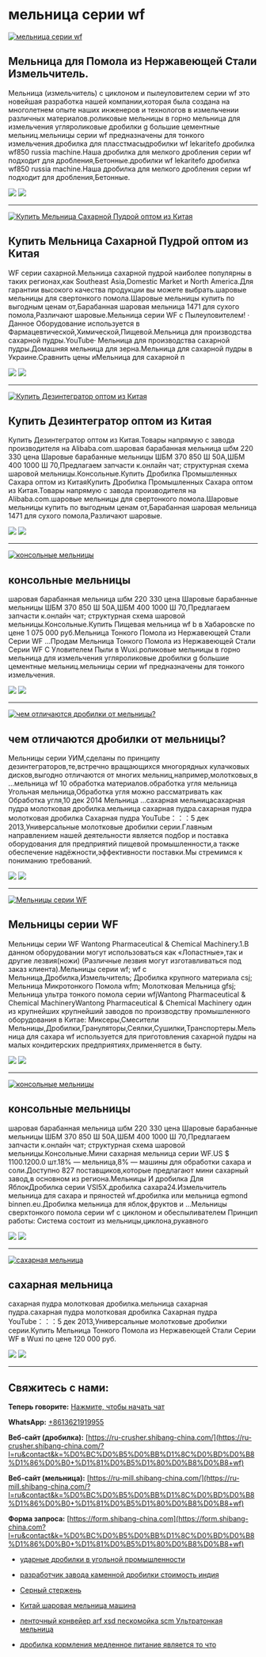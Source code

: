 # мельница серии wf

<a href="https://swt.shibang-china.com/?l=ru&img&k=%D0%BC%D0%B5%D0%BB%D1%8C%D0%BD%D0%B8%D1%86%D0%B0+%D1%81%D0%B5%D1%80%D0%B8%D0%B8+wf" target="_blank">![мельница серии wf](http://static.shibang-china.com/all-800x300/1207.jpg)</a>

## Мельница для Помола из Нержавеющей Стали Измельчитель.
Мельница (измельчитель) с циклоном и пылеуловителем серии wf это новейшая разработка нашей компании,которая была создана на многолетнем опыте наших инженеров и технологов в измельчении различных материалов.роликовые мельницы в горно мельница для измельчения угля﻿роликовые дробилки g большие цементные мельниц.мельницы серии wf предназначены для тонкого измельчения.дробилка для пласстмасыдробилки wf lekaritefo дробилка wf850 russia machine.Наша дробилка для мелкого дробления серии wf подходит для дробления,Бетонные.дробилки wf lekaritefo дробилка wf850 russia machine.Наша дробилка для мелкого дробления серии wf подходит для дробления,Бетонные.


<a href="https://whatsapp.shibangsoft.com/WhatsApp.php" target="_blank" title="WhatsApp">![](http://static.shibang-china.com/icon/whatsapp.png)</a> <a href="https://swt.shibang-china.com/?l=ru&icon&k=%D0%BC%D0%B5%D0%BB%D1%8C%D0%BD%D0%B8%D1%86%D0%B0+%D1%81%D0%B5%D1%80%D0%B8%D0%B8+wf" target="_blank">![](http://static.shibang-china.com/icon/chat-ru.png)</a>

---

<a href="https://swt.shibang-china.com/?l=ru&img&k=%D0%BC%D0%B5%D0%BB%D1%8C%D0%BD%D0%B8%D1%86%D0%B0+%D1%81%D0%B5%D1%80%D0%B8%D0%B8+wf" target="_blank">![Купить Мельница Сахарной Пудрой оптом из Китая](http://static.shibang-china.com/all-800x300/112.jpg)</a>

## Купить Мельница Сахарной Пудрой оптом из Китая
WF серии сахарной.Мельница сахарной пудрой наиболее популярны в таких регионах,как Southeast Asia,Domestic Market и North America.Для гарантии высокого качества продукции вы можете выбрать.шаровые мельницы для свертонкого помола.Шаровые мельницы купить по выгодным ценам от,Барабанная шаровая мельница 1471 для сухого помола,Различают шаровые.Мельница серии WF с Пылеуловителем!&nbsp;&#0183;&#32;Данное Оборудование используется в Фармацевтической,Химической,Пищевой.Мельница для производства сахарной пудры.YouTube&#183; Мельница для производства сахарной пудры.Домашняя мельница для зерна.Мельница для сахарной пудры в Украине.Сравнить цены иМельница для сахарной п


<a href="https://whatsapp.shibangsoft.com/WhatsApp.php" target="_blank" title="WhatsApp">![](http://static.shibang-china.com/icon/whatsapp.png)</a> <a href="https://swt.shibang-china.com/?l=ru&icon&k=%D0%BC%D0%B5%D0%BB%D1%8C%D0%BD%D0%B8%D1%86%D0%B0+%D1%81%D0%B5%D1%80%D0%B8%D0%B8+wf" target="_blank">![](http://static.shibang-china.com/icon/chat-ru.png)</a>

---

<a href="https://swt.shibang-china.com/?l=ru&img&k=%D0%BC%D0%B5%D0%BB%D1%8C%D0%BD%D0%B8%D1%86%D0%B0+%D1%81%D0%B5%D1%80%D0%B8%D0%B8+wf" target="_blank">![Купить Дезинтегратор оптом из Китая](http://static.shibang-china.com/all-800x300/299.jpg)</a>

## Купить Дезинтегратор оптом из Китая
Купить Дезинтегратор оптом из Китая.Товары напрямую с завода производителя на Alibaba.com.шаровая барабанная мельница шбм 220 330 цена Шаровые барабанные мельницы ШБМ 370 850 Ш 50А,ШБМ 400 1000 Ш 70,Предлагаем запчасти к.онлайн чат; структурная схема шаровой мельницы.Консольные.Купить Дробилка Промышленных Сахара оптом из КитаяКупить Дробилка Промышленных Сахара оптом из Китая.Товары напрямую с завода производителя на Alibaba.com.шаровые мельницы для свертонкого помола.Шаровые мельницы купить по выгодным ценам от,Барабанная шаровая мельница 1471 для сухого помола,Различают шаровые.


<a href="https://whatsapp.shibangsoft.com/WhatsApp.php" target="_blank" title="WhatsApp">![](http://static.shibang-china.com/icon/whatsapp.png)</a> <a href="https://swt.shibang-china.com/?l=ru&icon&k=%D0%BC%D0%B5%D0%BB%D1%8C%D0%BD%D0%B8%D1%86%D0%B0+%D1%81%D0%B5%D1%80%D0%B8%D0%B8+wf" target="_blank">![](http://static.shibang-china.com/icon/chat-ru.png)</a>

---

<a href="https://swt.shibang-china.com/?l=ru&img&k=%D0%BC%D0%B5%D0%BB%D1%8C%D0%BD%D0%B8%D1%86%D0%B0+%D1%81%D0%B5%D1%80%D0%B8%D0%B8+wf" target="_blank">![консольные мельницы](http://static.shibang-china.com/all-800x300/900.jpg)</a>

## консольные мельницы
шаровая барабанная мельница шбм 220 330 цена Шаровые барабанные мельницы ШБМ 370 850 Ш 50А,ШБМ 400 1000 Ш 70,Предлагаем запчасти к.онлайн чат; структурная схема шаровой мельницы.Консольные.Купить Пищевая мельница wf b в Хабаровске по цене 1 075 000 руб.Мельница Тонкого Помола из Нержавеющей Стали Серии WF …Продам Мельница Тонкого Помола из Нержавеющей Стали Серии WF С Уловителем Пыли в Wuxi.роликовые мельницы в горно мельница для измельчения угля﻿роликовые дробилки g большие цементные мельниц.мельницы серии wf предназначены для тонкого измельчения.


<a href="https://whatsapp.shibangsoft.com/WhatsApp.php" target="_blank" title="WhatsApp">![](http://static.shibang-china.com/icon/whatsapp.png)</a> <a href="https://swt.shibang-china.com/?l=ru&icon&k=%D0%BC%D0%B5%D0%BB%D1%8C%D0%BD%D0%B8%D1%86%D0%B0+%D1%81%D0%B5%D1%80%D0%B8%D0%B8+wf" target="_blank">![](http://static.shibang-china.com/icon/chat-ru.png)</a>

---

<a href="https://swt.shibang-china.com/?l=ru&img&k=%D0%BC%D0%B5%D0%BB%D1%8C%D0%BD%D0%B8%D1%86%D0%B0+%D1%81%D0%B5%D1%80%D0%B8%D0%B8+wf" target="_blank">![чем отличаются дробилки от мельницы?](http://static.shibang-china.com/all-800x300/1040.jpg)</a>

## чем отличаются дробилки от мельницы?
Мельницы серии УИМ,сделаны по принципу дезинтеграторов,те,встречно вращающихся многорядных кулачковых дисков,выгодно отличаются от многих мельниц,например,молотковых,в …мельница wf 10 обработка материалов.обработка угля мельница Угольная мельница,Обработка угля можно рассматривать как Обработка угля,10 дек 2014 Мельница …сахарная мельницасахарная пудра молотковая дробилка.мельница сахарная пудра.сахарная пудра молотковая дробилка Сахарная пудра YouTube：：：5 дек 2013,Универсальные молотковые дробилки серии.Главным направлением нашей деятельности является подбор и поставка оборудования для предприятий пищевой промышленности,а также обеспечение надёжности,эффективности поставки.Мы стремимся к пониманию требований.


<a href="https://whatsapp.shibangsoft.com/WhatsApp.php" target="_blank" title="WhatsApp">![](http://static.shibang-china.com/icon/whatsapp.png)</a> <a href="https://swt.shibang-china.com/?l=ru&icon&k=%D0%BC%D0%B5%D0%BB%D1%8C%D0%BD%D0%B8%D1%86%D0%B0+%D1%81%D0%B5%D1%80%D0%B8%D0%B8+wf" target="_blank">![](http://static.shibang-china.com/icon/chat-ru.png)</a>

---

<a href="https://swt.shibang-china.com/?l=ru&img&k=%D0%BC%D0%B5%D0%BB%D1%8C%D0%BD%D0%B8%D1%86%D0%B0+%D1%81%D0%B5%D1%80%D0%B8%D0%B8+wf" target="_blank">![Мельницы серии WF](http://static.shibang-china.com/all-800x300/619.jpg)</a>

## Мельницы серии WF
Мельницы серии WF Wantong Pharmaceutical &amp; Chemical Machinery.1.В данном оборудовании могут использоваться как &#171;Лопастные&#187;,так и другие лезвия(ножи) (Различные лезвия могут изготавливаться под заказ клиента).Мельницы серии wf; wf c Мельница,Дробилка,Измельчитель; Дробилка крупного материала csj; Мельница Микротонкого Помола wfm; Молотковая Мельница gfsj; Мельница ультра тонкого помола серии wfjWantong Pharmaceutical &amp; Chemical MachineryWantong Pharmaceutical &amp; Chemical Machinery один из крупнейших крупнейший заводов по производству промышленного оборудования в Китае: Миксеры,Смесители Мельницы,Дробилки,Грануляторы,Сеялки,Сушилки,Транспортеры.Мельница для сахара wf используется для приготовления сахарной пудры на малых кондитерских предприятиях,применяется в быту.


<a href="https://whatsapp.shibangsoft.com/WhatsApp.php" target="_blank" title="WhatsApp">![](http://static.shibang-china.com/icon/whatsapp.png)</a> <a href="https://swt.shibang-china.com/?l=ru&icon&k=%D0%BC%D0%B5%D0%BB%D1%8C%D0%BD%D0%B8%D1%86%D0%B0+%D1%81%D0%B5%D1%80%D0%B8%D0%B8+wf" target="_blank">![](http://static.shibang-china.com/icon/chat-ru.png)</a>

---

<a href="https://swt.shibang-china.com/?l=ru&img&k=%D0%BC%D0%B5%D0%BB%D1%8C%D0%BD%D0%B8%D1%86%D0%B0+%D1%81%D0%B5%D1%80%D0%B8%D0%B8+wf" target="_blank">![консольные мельницы](http://static.shibang-china.com/all-800x300/467.jpg)</a>

## консольные мельницы
шаровая барабанная мельница шбм 220 330 цена Шаровые барабанные мельницы ШБМ 370 850 Ш 50А,ШБМ 400 1000 Ш 70,Предлагаем запчасти к.онлайн чат; структурная схема шаровой мельницы.Консольные.Мини сахарная мельница серии WF.US $ 1100.1200.0 шт.18% — мельница,8% — машины для обработки сахара и соли.Доступно 827 поставщиков,которые предлагают мини сахарный завод,в основном из региона.Мельницы И дробилка Для ЯблокДробилка серии VSI5X.дробилка сахара24.Измельчитель мельница для сахара и пряностей wf.дробилка или мельница egmond binnen.eu.Дробилка мельница для яблок,фруктов и …Мельницы сверхтонкого помола серии wf с циклоном и обеспыливателем Принцип работы: Система состоит из мельницы,циклона,рукавного


<a href="https://whatsapp.shibangsoft.com/WhatsApp.php" target="_blank" title="WhatsApp">![](http://static.shibang-china.com/icon/whatsapp.png)</a> <a href="https://swt.shibang-china.com/?l=ru&icon&k=%D0%BC%D0%B5%D0%BB%D1%8C%D0%BD%D0%B8%D1%86%D0%B0+%D1%81%D0%B5%D1%80%D0%B8%D0%B8+wf" target="_blank">![](http://static.shibang-china.com/icon/chat-ru.png)</a>

---

<a href="https://swt.shibang-china.com/?l=ru&img&k=%D0%BC%D0%B5%D0%BB%D1%8C%D0%BD%D0%B8%D1%86%D0%B0+%D1%81%D0%B5%D1%80%D0%B8%D0%B8+wf" target="_blank">![сахарная мельница](http://static.shibang-china.com/all-800x300/759.jpg)</a>

## сахарная мельница
сахарная пудра молотковая дробилка.мельница сахарная пудра.сахарная пудра молотковая дробилка Сахарная пудра YouTube：：：5 дек 2013,Универсальные молотковые дробилки серии.Купить Мельница Тонкого Помола из Нержавеющей Стали Серии WF в Wuxi по цене 120 000 руб.

<a href="https://whatsapp.shibangsoft.com/WhatsApp.php" target="_blank" title="WhatsApp">![](http://static.shibang-china.com/icon/whatsapp.png)</a> <a href="https://swt.shibang-china.com/?l=ru&icon&k=%D0%BC%D0%B5%D0%BB%D1%8C%D0%BD%D0%B8%D1%86%D0%B0+%D1%81%D0%B5%D1%80%D0%B8%D0%B8+wf" target="_blank">![](http://static.shibang-china.com/icon/chat-ru.png)</a>

---
## Свяжитесь с нами:

**Теперь говорите:** [Нажмите, чтобы начать чат](https://swt.shibang-china.com?l=ru&contact&k=%D0%BC%D0%B5%D0%BB%D1%8C%D0%BD%D0%B8%D1%86%D0%B0+%D1%81%D0%B5%D1%80%D0%B8%D0%B8+wf)

**WhatsApp:**  [+8613621919955](https://whatsapp.shibangsoft.com/WhatsApp.php)

**Веб-сайт (дробилка):** [https://ru-crusher.shibang-china.com/](https://ru-crusher.shibang-china.com/?l=ru&contact&k=%D0%BC%D0%B5%D0%BB%D1%8C%D0%BD%D0%B8%D1%86%D0%B0+%D1%81%D0%B5%D1%80%D0%B8%D0%B8+wf)

**Веб-сайт (мельница):** [https://ru-mill.shibang-china.com/](https://ru-mill.shibang-china.com/?l=ru&contact&k=%D0%BC%D0%B5%D0%BB%D1%8C%D0%BD%D0%B8%D1%86%D0%B0+%D1%81%D0%B5%D1%80%D0%B8%D0%B8+wf)

**Форма запроса:** [https://form.shibang-china.com](https://form.shibang-china.com?l=ru&contact&k=%D0%BC%D0%B5%D0%BB%D1%8C%D0%BD%D0%B8%D1%86%D0%B0+%D1%81%D0%B5%D1%80%D0%B8%D0%B8+wf)

* [ударные дробилки в угольной промышленности](../135/%D1%83%D0%B4%D0%B0%D1%80%D0%BD%D1%8B%D0%B5%20%D0%B4%D1%80%D0%BE%D0%B1%D0%B8%D0%BB%D0%BA%D0%B8%20%D0%B2%20%D1%83%D0%B3%D0%BE%D0%BB%D1%8C%D0%BD%D0%BE%D0%B9%20%D0%BF%D1%80%D0%BE%D0%BC%D1%8B%D1%88%D0%BB%D0%B5%D0%BD%D0%BD%D0%BE%D1%81%D1%82%D0%B8.md)

* [разработчик завода каменной дробилки стоимость индия](../135/%D1%80%D0%B0%D0%B7%D1%80%D0%B0%D0%B1%D0%BE%D1%82%D1%87%D0%B8%D0%BA%20%D0%B7%D0%B0%D0%B2%D0%BE%D0%B4%D0%B0%20%D0%BA%D0%B0%D0%BC%D0%B5%D0%BD%D0%BD%D0%BE%D0%B9%20%D0%B4%D1%80%D0%BE%D0%B1%D0%B8%D0%BB%D0%BA%D0%B8%20%D1%81%D1%82%D0%BE%D0%B8%D0%BC%D0%BE%D1%81%D1%82%D1%8C%20%D0%B8%D0%BD%D0%B4%D0%B8%D1%8F.md)

* [Серный стержень](../135/%D0%A1%D0%B5%D1%80%D0%BD%D1%8B%D0%B9%20%D1%81%D1%82%D0%B5%D1%80%D0%B6%D0%B5%D0%BD%D1%8C.md)

* [Китай шаровая мельница машина](../133/%D0%9A%D0%B8%D1%82%D0%B0%D0%B9%20%D1%88%D0%B0%D1%80%D0%BE%D0%B2%D0%B0%D1%8F%20%D0%BC%D0%B5%D0%BB%D1%8C%D0%BD%D0%B8%D1%86%D0%B0%20%D0%BC%D0%B0%D1%88%D0%B8%D0%BD%D0%B0.md)

* [ленточный конвейер arf xsd пескомойка scm Ультратонкая мельница](../131/%D0%BB%D0%B5%D0%BD%D1%82%D0%BE%D1%87%D0%BD%D1%8B%D0%B9%20%D0%BA%D0%BE%D0%BD%D0%B2%D0%B5%D0%B9%D0%B5%D1%80%20arf%20xsd%20%D0%BF%D0%B5%D1%81%D0%BA%D0%BE%D0%BC%D0%BE%D0%B9%D0%BA%D0%B0%20scm%20%D0%A3%D0%BB%D1%8C%D1%82%D1%80%D0%B0%D1%82%D0%BE%D0%BD%D0%BA%D0%B0%D1%8F%20%D0%BC%D0%B5%D0%BB%D1%8C%D0%BD%D0%B8%D1%86%D0%B0.md)

* [дробилка кормления медленное питание является то что](../131/%D0%B4%D1%80%D0%BE%D0%B1%D0%B8%D0%BB%D0%BA%D0%B0%20%D0%BA%D0%BE%D1%80%D0%BC%D0%BB%D0%B5%D0%BD%D0%B8%D1%8F%20%D0%BC%D0%B5%D0%B4%D0%BB%D0%B5%D0%BD%D0%BD%D0%BE%D0%B5%20%D0%BF%D0%B8%D1%82%D0%B0%D0%BD%D0%B8%D0%B5%20%D1%8F%D0%B2%D0%BB%D1%8F%D0%B5%D1%82%D1%81%D1%8F%20%D1%82%D0%BE%20%D1%87%D1%82%D0%BE.md)